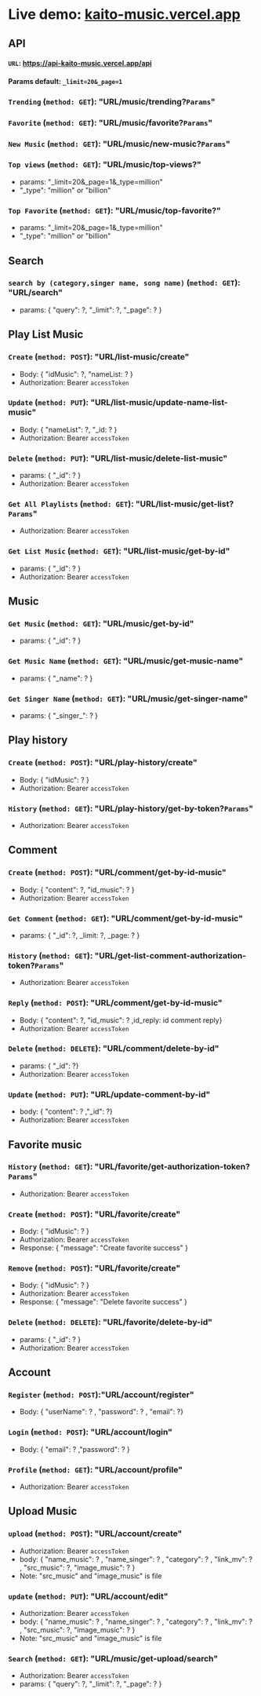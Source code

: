 # Live demo: [kaito-music.vercel.app](https://kaito-music.vercel.app/)

## API

#### `URL`: <https://api-kaito-music.vercel.app/api>

#### Params default: `_limit=20&_page=1`

### `Trending` (`method: GET`): "URL/music/trending?`Params`"

### `Favorite` (`method: GET`): "URL/music/favorite?`Params`"

### `New Music` (`method: GET`): "URL/music/new-music?`Params`"

### `Top views` (`method: GET`): "URL/music/top-views?"

-   params: "\_limit=20&\_page=1&\_type=million"
-   "\_type": "million" or "billion"

### `Top Favorite` (`method: GET`): "URL/music/top-favorite?"

-   params: "\_limit=20&\_page=1&\_type=million"
-   "\_type": "million" or "billion"

## Search

### `search by (category,singer name, song name)` (`method: GET`): "URL/search"

-   params: { "query": ?, "\_limit": ?, "\_page": ? }

## Play List Music

### `Create` (`method: POST`): "URL/list-music/create"

-   Body: { "idMusic": ?, "nameList: ? }
-   Authorization: Bearer `accessToken`

### `Update` (`method: PUT`): "URL/list-music/update-name-list-music"

-   Body: { "nameList": ?, "\_id: ? }
-   Authorization: Bearer `accessToken`

### `Delete` (`method: PUT`): "URL/list-music/delete-list-music"

-   params: { "\_id": ? }
-   Authorization: Bearer `accessToken`

### `Get All Playlists` (`method: GET`): "URL/list-music/get-list?`Params`"

-   Authorization: Bearer `accessToken`

### `Get List Music` (`method: GET`): "URL/list-music/get-by-id"

-   params: { "\_id": ? }
-   Authorization: Bearer `accessToken`

## Music

### `Get Music` (`method: GET`): "URL/music/get-by-id"

-   params: { "\_id": ? }

### `Get Music Name` (`method: GET`): "URL/music/get-music-name"

-   params: { "\_name": ? }

### `Get Singer Name` (`method: GET`): "URL/music/get-singer-name"

-   params: { "\_singer\_": ? }

## Play history

### `Create` (`method: POST`): "URL/play-history/create"

-   Body: { "idMusic": ? }
-   Authorization: Bearer `accessToken`

### `History` (`method: GET`): "URL/play-history/get-by-token?`Params`"

-   Authorization: Bearer `accessToken`

## Comment

### `Create` (`method: POST`): "URL/comment/get-by-id-music"

-   Body: { "content": ?, "id_music": ? }
-   Authorization: Bearer `accessToken`

### `Get Comment` (`method: GET`): "URL/comment/get-by-id-music"

-   params: { "\_id": ?, \_limit: ?, \_page: ? }

### `History` (`method: GET`): "URL/get-list-comment-authorization-token?`Params`"

-   Authorization: Bearer `accessToken`

### `Reply` (`method: POST`): "URL/comment/get-by-id-music"

-   Body: { "content": ?, "id_music": ? ,id_reply: id comment reply}
-   Authorization: Bearer `accessToken`

### `Delete` (`method: DELETE`): "URL/comment/delete-by-id"

-   params: { "\_id": ?}
-   Authorization: Bearer `accessToken`

### `Update` (`method: PUT`): "URL/update-comment-by-id"

-   body: { "content": ? ,"\_id": ?}
-   Authorization: Bearer `accessToken`

## Favorite music

### `History` (`method: GET`): "URL/favorite/get-authorization-token?`Params`"

-   Authorization: Bearer `accessToken`

### `Create` (`method: POST`): "URL/favorite/create"

-   Body: { "idMusic": ? }
-   Authorization: Bearer `accessToken`
-   Response: { "message": "Create favorite success" }

### `Remove` (`method: POST`): "URL/favorite/create"

-   Body: { "idMusic": ? }
-   Authorization: Bearer `accessToken`
-   Response: { "message": "Delete favorite success" }

### `Delete` (`method: DELETE`): "URL/favorite/delete-by-id"

-   params: { "\_id": ? }
-   Authorization: Bearer `accessToken`

## Account

### `Register` (`method: POST`):"URL/account/register"

-   Body: { "userName": ? , "password": ? , "email": ?}

### `Login` (`method: POST`): "URL/account/login"

-   Body: { "email": ? ,"password": ? }

### `Profile` (`method: GET`): "URL/account/profile"

-   Authorization: Bearer `accessToken`

## Upload Music

### `upload` (`method: POST`): "URL/account/create"

-   Authorization: Bearer `accessToken`
-   body: { "name_music": ? , "name_singer": ? , "category": ? , "link_mv": ? , "src_music": ?, "image_music": ? }
-   Note: "src_music" and "image_music" is file

### `update` (`method: PUT`): "URL/account/edit"

-   Authorization: Bearer `accessToken`
-   body: { "name_music": ? , "name_singer": ? , "category": ? , "link_mv": ? , "src_music": ?, "image_music": ? }
-   Note: "src_music" and "image_music" is file

### `Search` (`method: GET`): "URL/music/get-upload/search"

-   Authorization: Bearer `accessToken`
-   params: { "query": ?, "\_limit": ?, "\_page": ? }
